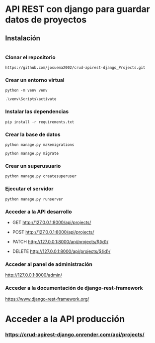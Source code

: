 # API REST con django para guardar datos de proyectos


## Instalación 
#

### Clonar el repositorio
```
https://github.com/josuema2002/crud-apirest-django_Projects.git
```
### Crear un entorno virtual
```
python -m venv venv
```
```
.\venv\Scripts\activate
```
### Instalar las dependencias
```
pip install -r requirements.txt
```
### Crear la base de datos
```
python manage.py makemigrations
```
```
python manage.py migrate
```
### Crear un superusuario
```
python manage.py createsuperuser
```
### Ejecutar el servidor
```
python manage.py runserver
```
### Acceder a la API desarrollo
* GET      http://127.0.0.1:8000/api/projects/

* POST     http://127.0.0.1:8000/api/projects/

* PATCH    http://127.0.0.1:8000/api/projects/${id}/

* DELETE   http://127.0.0.1:8000/api/projects/${id}/


### Acceder al panel de administración
http://127.0.0.1:8000/admin/

### Acceder a la documentación de django-rest-framework
https://www.django-rest-framework.org/

# Acceder a la API producción

### https://crud-apirest-django.onrender.com/api/projects/

